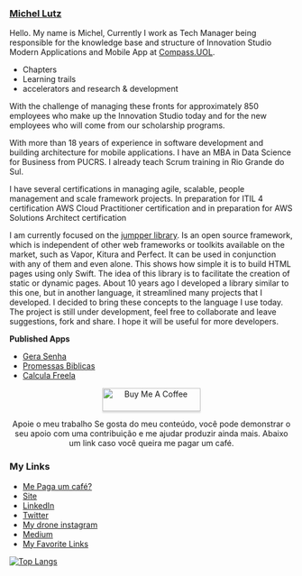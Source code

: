 ### [Michel Lutz](https://micheltlutz.me)

Hello. My name is Michel, Currently I work as Tech Manager being responsible for the knowledge base and structure of Innovation Studio Modern Applications and Mobile App at [Compass.UOL](https://compass.uol).

- Chapters
- Learning trails
- accelerators and research & development

With the challenge of managing these fronts for approximately 850 employees who make up the Innovation Studio today and for the new employees who will come from our scholarship programs.

With more than 18 years of experience in software development and building architecture for mobile applications.
I have an MBA in Data Science for Business from PUCRS. I already teach Scrum training in Rio Grande do Sul.

I have several certifications in managing agile, scalable, people management and scale framework projects.
In preparation for ITIL 4 certification
AWS Cloud Practitioner certification and in preparation for AWS Solutions Architect certification


I am currently focused on the [jumpper library](https://github.com/jumpper/jumpper).
Is an open source framework, which is independent of other web frameworks or toolkits available on the market, such as Vapor, Kitura and Perfect. It can be used in conjunction with any of them and even alone. This shows how simple it is to build HTML pages using only Swift.
The idea of this library is to facilitate the creation of static or dynamic pages.
About 10 years ago I developed a library similar to this one, but in another language, it streamlined many projects that I developed.
I decided to bring these concepts to the language I use today.
The project is still under development, feel free to collaborate and leave suggestions, fork and share.
I hope it will be useful for more developers.

**Published Apps**

- [Gera Senha](https://apps.apple.com/br/app/graphi/id1359697295)
- [Promessas Biblicas](https://apps.apple.com/br/app/graphi/id1354945809)
- [Calcula Freela](https://apps.apple.com/br/app/graphi/id1252384255)


<p align="center">
<a href="https://mepagaumcafe.com.br/micheltlutz/" target="_blank"><img src="https://www.buymeacoffee.com/assets/img/custom_images/orange_img.png" alt="Buy Me A Coffee" style="height: 41px !important;width: 174px !important;box-shadow: 0px 3px 2px 0px rgba(190, 190, 190, 0.5) !important;-webkit-box-shadow: 0px 3px 2px 0px rgba(190, 190, 190, 0.5) !important;" ></a>
</p>

<p align="center">
Apoie o meu trabalho
Se gosta do meu conteúdo, você pode demonstrar o seu apoio com uma contribuição e me ajudar produzir ainda mais.
  Abaixo um link caso você queira me pagar um café.
</p>

### My Links

- [Me Paga um café?](https://mepagaumcafe.com.br/micheltlutz/)
- [Site](https://www.michellutz.me/)
- [LinkedIn](https://www.linkedin.com/in/michellutz/)
- [Twitter](https://twitter.com/micheltlutz)
- [My drone instagram](https://www.instagram.com/cadeodrone/)
- [Medium](https://micheltlutz.medium.com)
- [My Favorite Links](https://github.com/micheltlutz/favorite-links)

[![Top Langs](https://github-readme-stats.vercel.app/api/top-langs/?username=micheltlutz&layout=compact&theme=react)](https://github.com/micheltlutz/github-readme-stats)

